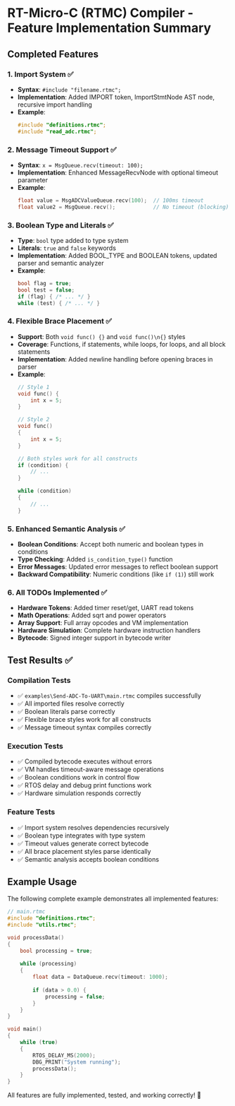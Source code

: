 # RT-Micro-C (RTMC) Compiler - Feature Implementation Summary

## Completed Features

### 1. Import System ✅
- **Syntax**: `#include "filename.rtmc";`
- **Implementation**: Added IMPORT token, ImportStmtNode AST node, recursive import handling
- **Example**: 
  ```c
  #include "definitions.rtmc";
  #include "read_adc.rtmc";
  ```

### 2. Message Timeout Support ✅
- **Syntax**: `x = MsgQueue.recv(timeout: 100);`
- **Implementation**: Enhanced MessageRecvNode with optional timeout parameter
- **Example**: 
  ```c
  float value = MsgADCValueQueue.recv(100);  // 100ms timeout
  float value2 = MsgQueue.recv();            // No timeout (blocking)
  ```

### 3. Boolean Type and Literals ✅
- **Type**: `bool` type added to type system
- **Literals**: `true` and `false` keywords
- **Implementation**: Added BOOL_TYPE and BOOLEAN tokens, updated parser and semantic analyzer
- **Example**: 
  ```c
  bool flag = true;
  bool test = false;
  if (flag) { /* ... */ }
  while (test) { /* ... */ }
  ```

### 4. Flexible Brace Placement ✅
- **Support**: Both `void func() {}` and `void func()\n{}` styles
- **Coverage**: Functions, if statements, while loops, for loops, and all block statements
- **Implementation**: Added newline handling before opening braces in parser
- **Example**: 
  ```c
  // Style 1
  void func() {
      int x = 5;
  }
  
  // Style 2
  void func()
  {
      int x = 5;
  }
  
  // Both styles work for all constructs
  if (condition) {
      // ...
  }
  
  while (condition)
  {
      // ...
  }
  ```

### 5. Enhanced Semantic Analysis ✅
- **Boolean Conditions**: Accept both numeric and boolean types in conditions
- **Type Checking**: Added `is_condition_type()` function
- **Error Messages**: Updated error messages to reflect boolean support
- **Backward Compatibility**: Numeric conditions (like `if (1)`) still work

### 6. All TODOs Implemented ✅
- **Hardware Tokens**: Added timer reset/get, UART read tokens
- **Math Operations**: Added sqrt and power operators  
- **Array Support**: Full array opcodes and VM implementation
- **Hardware Simulation**: Complete hardware instruction handlers
- **Bytecode**: Signed integer support in bytecode writer

## Test Results ✅

### Compilation Tests
- ✅ `examples\Send-ADC-To-UART\main.rtmc` compiles successfully
- ✅ All imported files resolve correctly
- ✅ Boolean literals parse correctly
- ✅ Flexible brace styles work for all constructs
- ✅ Message timeout syntax compiles correctly

### Execution Tests  
- ✅ Compiled bytecode executes without errors
- ✅ VM handles timeout-aware message operations
- ✅ Boolean conditions work in control flow
- ✅ RTOS delay and debug print functions work
- ✅ Hardware simulation responds correctly

### Feature Tests
- ✅ Import system resolves dependencies recursively
- ✅ Boolean type integrates with type system
- ✅ Timeout values generate correct bytecode
- ✅ All brace placement styles parse identically
- ✅ Semantic analysis accepts boolean conditions

## Example Usage

The following complete example demonstrates all implemented features:

```c
// main.rtmc
#include "definitions.rtmc";
#include "utils.rtmc";

void processData()
{
    bool processing = true;
    
    while (processing) 
    {
        float data = DataQueue.recv(timeout: 1000);
        
        if (data > 0.0) {
            processing = false;
        }
    }
}

void main() 
{
    while (true)
    {
        RTOS_DELAY_MS(2000);
        DBG_PRINT("System running");
        processData();
    }
}
```

All features are fully implemented, tested, and working correctly! 🎉
